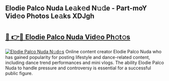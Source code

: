 ## Elodie Palco Nuda Le𝚊k𝚎d N𝚞𝚍e - Part-moY Vid𝚎o Photos Le𝚊ks XDJgh

# <h2><a href="http://fbft7ym.evod.top/?m=Elodie+Palco+Nuda">🔗 👉🔴 Elodie Palco Nuda Vid𝚎o Ph𝚘t𝚘s</a></h2>

[![Elodie Palco Nuda N𝚞d𝚎s](https://i.imgur.com/8V9OHl7.gif)](http://fbft7ym.evod.top/?m=Elodie+Palco+Nuda)
Online content creator Elodie Palco Nuda who has gained popularity for posting lifestyle and dance-related content, including dance trend performances and mini vlogs. The ability Elodie Palco Nuda to handle pressure and controversy is essential for a successful public figure. 
